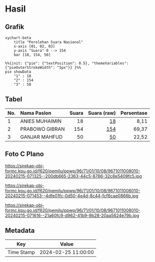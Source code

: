 # Hasil

## Grafik

```mermaid
xychart-beta
    title "Perolehan Suara Nasional"
    x-axis [01, 02, 03]
    y-axis "Suara" 0 --> 154
    bar [18, 154, 50]
```

```mermaid
%%{init: {"pie": {"textPosition": 0.5}, "themeVariables": {"pieOuterStrokeWidth": "5px"}} }%%
pie showData
    "1" : 18
    "2" : 154
    "3" : 50
```

## Tabel

| No. | Nama Paslon    | Suara | Suara (raw) | Persentase |
|:--- |:-------------- | -----:| -----------:| ----------:|
| 1   | ANIES MUHAIMIN | 18    | [18][p-1]   | 8,11       |
| 2   | PRABOWO GIBRAN | 154   | [154][p-2]  | 69,37      |
| 3   | GANJAR MAHFUD  | 50    | [50][p-3]   | 22,52      |


[p-1]: https://github.com/gigit-pemilu/pemilu-2024/blob/main/pilpres/hitung-suara/sub/96-papua-barat-daya/sub/71-kota-sorong/sub/01-sorong/sub/1008-remu/sub/010-tps/sub/paslon-1.txt
[p-2]: https://github.com/gigit-pemilu/pemilu-2024/blob/main/pilpres/hitung-suara/sub/96-papua-barat-daya/sub/71-kota-sorong/sub/01-sorong/sub/1008-remu/sub/010-tps/sub/paslon-2.txt
[p-3]: https://github.com/gigit-pemilu/pemilu-2024/blob/main/pilpres/hitung-suara/sub/96-papua-barat-daya/sub/71-kota-sorong/sub/01-sorong/sub/1008-remu/sub/010-tps/sub/paslon-3.txt

## Foto C Plano

https://sirekap-obj-formc.kpu.go.id/f620/pemilu/ppwp/96/71/01/10/08/9671011008010-20240215-071325--200db665-2363-44c5-8786-32c8e5409fc5.jpg

https://sirekap-obj-formc.kpu.go.id/f620/pemilu/ppwp/96/71/01/10/08/9671011008010-20240215-071453--4dfe01fc-0d50-4e4d-8c44-fcf6cae0866b.jpg

https://sirekap-obj-formc.kpu.go.id/f620/pemilu/ppwp/96/71/01/10/08/9671011008010-20240215-071616--21a60fc9-d962-41b9-9b28-20aa5624e79b.jpg


## Metadata

| Key        | Value               |
| ---------- | ------------------- |
| Time Stamp | 2024-02-25 11:00:00 |



